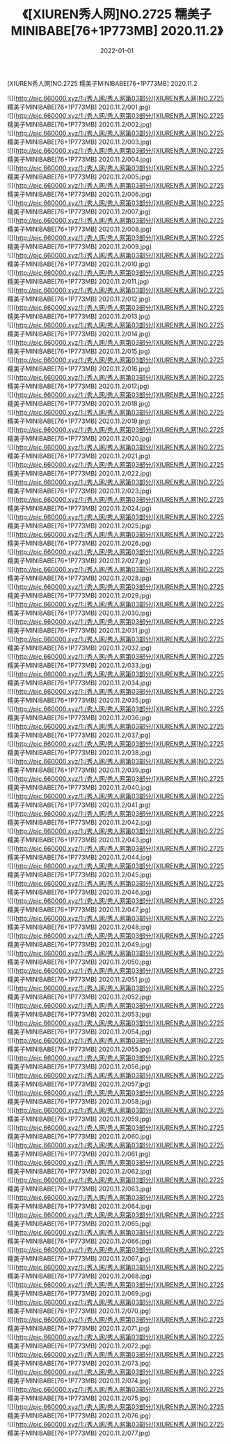 ﻿---
layout: post
title:  《[XIUREN秀人网]NO.2725 糯美子MINIBABE[76+1P773MB] 2020.11.2》
date:   2022-01-01
img: http://pic.660000.xyz/1:/秀人网/秀人网第03部分/[XIUREN秀人网]NO.2725 糯美子MINIBABE[76+1P773MB] 2020.11.2/000.jpg
categories: [美女, 清纯, 唯美]
---

[XIUREN秀人网]NO.2725 糯美子MINIBABE[76+1P773MB] 2020.11.2

 ![](http://pic.660000.xyz/1:/秀人网/秀人网第03部分/[XIUREN秀人网]NO.2725 糯美子MINIBABE[76+1P773MB] 2020.11.2/001.jpg) <br>![](http://pic.660000.xyz/1:/秀人网/秀人网第03部分/[XIUREN秀人网]NO.2725 糯美子MINIBABE[76+1P773MB] 2020.11.2/002.jpg) <br>![](http://pic.660000.xyz/1:/秀人网/秀人网第03部分/[XIUREN秀人网]NO.2725 糯美子MINIBABE[76+1P773MB] 2020.11.2/003.jpg) <br>![](http://pic.660000.xyz/1:/秀人网/秀人网第03部分/[XIUREN秀人网]NO.2725 糯美子MINIBABE[76+1P773MB] 2020.11.2/004.jpg) <br>![](http://pic.660000.xyz/1:/秀人网/秀人网第03部分/[XIUREN秀人网]NO.2725 糯美子MINIBABE[76+1P773MB] 2020.11.2/005.jpg) <br>![](http://pic.660000.xyz/1:/秀人网/秀人网第03部分/[XIUREN秀人网]NO.2725 糯美子MINIBABE[76+1P773MB] 2020.11.2/006.jpg) <br>![](http://pic.660000.xyz/1:/秀人网/秀人网第03部分/[XIUREN秀人网]NO.2725 糯美子MINIBABE[76+1P773MB] 2020.11.2/007.jpg) <br>![](http://pic.660000.xyz/1:/秀人网/秀人网第03部分/[XIUREN秀人网]NO.2725 糯美子MINIBABE[76+1P773MB] 2020.11.2/008.jpg) <br>![](http://pic.660000.xyz/1:/秀人网/秀人网第03部分/[XIUREN秀人网]NO.2725 糯美子MINIBABE[76+1P773MB] 2020.11.2/009.jpg) <br>![](http://pic.660000.xyz/1:/秀人网/秀人网第03部分/[XIUREN秀人网]NO.2725 糯美子MINIBABE[76+1P773MB] 2020.11.2/010.jpg) <br>![](http://pic.660000.xyz/1:/秀人网/秀人网第03部分/[XIUREN秀人网]NO.2725 糯美子MINIBABE[76+1P773MB] 2020.11.2/011.jpg) <br>![](http://pic.660000.xyz/1:/秀人网/秀人网第03部分/[XIUREN秀人网]NO.2725 糯美子MINIBABE[76+1P773MB] 2020.11.2/012.jpg) <br>![](http://pic.660000.xyz/1:/秀人网/秀人网第03部分/[XIUREN秀人网]NO.2725 糯美子MINIBABE[76+1P773MB] 2020.11.2/013.jpg) <br>![](http://pic.660000.xyz/1:/秀人网/秀人网第03部分/[XIUREN秀人网]NO.2725 糯美子MINIBABE[76+1P773MB] 2020.11.2/014.jpg) <br>![](http://pic.660000.xyz/1:/秀人网/秀人网第03部分/[XIUREN秀人网]NO.2725 糯美子MINIBABE[76+1P773MB] 2020.11.2/015.jpg) <br>![](http://pic.660000.xyz/1:/秀人网/秀人网第03部分/[XIUREN秀人网]NO.2725 糯美子MINIBABE[76+1P773MB] 2020.11.2/016.jpg) <br>![](http://pic.660000.xyz/1:/秀人网/秀人网第03部分/[XIUREN秀人网]NO.2725 糯美子MINIBABE[76+1P773MB] 2020.11.2/017.jpg) <br>![](http://pic.660000.xyz/1:/秀人网/秀人网第03部分/[XIUREN秀人网]NO.2725 糯美子MINIBABE[76+1P773MB] 2020.11.2/018.jpg) <br>![](http://pic.660000.xyz/1:/秀人网/秀人网第03部分/[XIUREN秀人网]NO.2725 糯美子MINIBABE[76+1P773MB] 2020.11.2/019.jpg) <br>![](http://pic.660000.xyz/1:/秀人网/秀人网第03部分/[XIUREN秀人网]NO.2725 糯美子MINIBABE[76+1P773MB] 2020.11.2/020.jpg) <br>![](http://pic.660000.xyz/1:/秀人网/秀人网第03部分/[XIUREN秀人网]NO.2725 糯美子MINIBABE[76+1P773MB] 2020.11.2/021.jpg) <br>![](http://pic.660000.xyz/1:/秀人网/秀人网第03部分/[XIUREN秀人网]NO.2725 糯美子MINIBABE[76+1P773MB] 2020.11.2/022.jpg) <br>![](http://pic.660000.xyz/1:/秀人网/秀人网第03部分/[XIUREN秀人网]NO.2725 糯美子MINIBABE[76+1P773MB] 2020.11.2/023.jpg) <br>![](http://pic.660000.xyz/1:/秀人网/秀人网第03部分/[XIUREN秀人网]NO.2725 糯美子MINIBABE[76+1P773MB] 2020.11.2/024.jpg) <br>![](http://pic.660000.xyz/1:/秀人网/秀人网第03部分/[XIUREN秀人网]NO.2725 糯美子MINIBABE[76+1P773MB] 2020.11.2/025.jpg) <br>![](http://pic.660000.xyz/1:/秀人网/秀人网第03部分/[XIUREN秀人网]NO.2725 糯美子MINIBABE[76+1P773MB] 2020.11.2/026.jpg) <br>![](http://pic.660000.xyz/1:/秀人网/秀人网第03部分/[XIUREN秀人网]NO.2725 糯美子MINIBABE[76+1P773MB] 2020.11.2/027.jpg) <br>![](http://pic.660000.xyz/1:/秀人网/秀人网第03部分/[XIUREN秀人网]NO.2725 糯美子MINIBABE[76+1P773MB] 2020.11.2/028.jpg) <br>![](http://pic.660000.xyz/1:/秀人网/秀人网第03部分/[XIUREN秀人网]NO.2725 糯美子MINIBABE[76+1P773MB] 2020.11.2/029.jpg) <br>![](http://pic.660000.xyz/1:/秀人网/秀人网第03部分/[XIUREN秀人网]NO.2725 糯美子MINIBABE[76+1P773MB] 2020.11.2/030.jpg) <br>![](http://pic.660000.xyz/1:/秀人网/秀人网第03部分/[XIUREN秀人网]NO.2725 糯美子MINIBABE[76+1P773MB] 2020.11.2/031.jpg) <br>![](http://pic.660000.xyz/1:/秀人网/秀人网第03部分/[XIUREN秀人网]NO.2725 糯美子MINIBABE[76+1P773MB] 2020.11.2/032.jpg) <br>![](http://pic.660000.xyz/1:/秀人网/秀人网第03部分/[XIUREN秀人网]NO.2725 糯美子MINIBABE[76+1P773MB] 2020.11.2/033.jpg) <br>![](http://pic.660000.xyz/1:/秀人网/秀人网第03部分/[XIUREN秀人网]NO.2725 糯美子MINIBABE[76+1P773MB] 2020.11.2/034.jpg) <br>![](http://pic.660000.xyz/1:/秀人网/秀人网第03部分/[XIUREN秀人网]NO.2725 糯美子MINIBABE[76+1P773MB] 2020.11.2/035.jpg) <br>![](http://pic.660000.xyz/1:/秀人网/秀人网第03部分/[XIUREN秀人网]NO.2725 糯美子MINIBABE[76+1P773MB] 2020.11.2/036.jpg) <br>![](http://pic.660000.xyz/1:/秀人网/秀人网第03部分/[XIUREN秀人网]NO.2725 糯美子MINIBABE[76+1P773MB] 2020.11.2/037.jpg) <br>![](http://pic.660000.xyz/1:/秀人网/秀人网第03部分/[XIUREN秀人网]NO.2725 糯美子MINIBABE[76+1P773MB] 2020.11.2/038.jpg) <br>![](http://pic.660000.xyz/1:/秀人网/秀人网第03部分/[XIUREN秀人网]NO.2725 糯美子MINIBABE[76+1P773MB] 2020.11.2/039.jpg) <br>![](http://pic.660000.xyz/1:/秀人网/秀人网第03部分/[XIUREN秀人网]NO.2725 糯美子MINIBABE[76+1P773MB] 2020.11.2/040.jpg) <br>![](http://pic.660000.xyz/1:/秀人网/秀人网第03部分/[XIUREN秀人网]NO.2725 糯美子MINIBABE[76+1P773MB] 2020.11.2/041.jpg) <br>![](http://pic.660000.xyz/1:/秀人网/秀人网第03部分/[XIUREN秀人网]NO.2725 糯美子MINIBABE[76+1P773MB] 2020.11.2/042.jpg) <br>![](http://pic.660000.xyz/1:/秀人网/秀人网第03部分/[XIUREN秀人网]NO.2725 糯美子MINIBABE[76+1P773MB] 2020.11.2/043.jpg) <br>![](http://pic.660000.xyz/1:/秀人网/秀人网第03部分/[XIUREN秀人网]NO.2725 糯美子MINIBABE[76+1P773MB] 2020.11.2/044.jpg) <br>![](http://pic.660000.xyz/1:/秀人网/秀人网第03部分/[XIUREN秀人网]NO.2725 糯美子MINIBABE[76+1P773MB] 2020.11.2/045.jpg) <br>![](http://pic.660000.xyz/1:/秀人网/秀人网第03部分/[XIUREN秀人网]NO.2725 糯美子MINIBABE[76+1P773MB] 2020.11.2/046.jpg) <br>![](http://pic.660000.xyz/1:/秀人网/秀人网第03部分/[XIUREN秀人网]NO.2725 糯美子MINIBABE[76+1P773MB] 2020.11.2/047.jpg) <br>![](http://pic.660000.xyz/1:/秀人网/秀人网第03部分/[XIUREN秀人网]NO.2725 糯美子MINIBABE[76+1P773MB] 2020.11.2/048.jpg) <br>![](http://pic.660000.xyz/1:/秀人网/秀人网第03部分/[XIUREN秀人网]NO.2725 糯美子MINIBABE[76+1P773MB] 2020.11.2/049.jpg) <br>![](http://pic.660000.xyz/1:/秀人网/秀人网第03部分/[XIUREN秀人网]NO.2725 糯美子MINIBABE[76+1P773MB] 2020.11.2/050.jpg) <br>![](http://pic.660000.xyz/1:/秀人网/秀人网第03部分/[XIUREN秀人网]NO.2725 糯美子MINIBABE[76+1P773MB] 2020.11.2/051.jpg) <br>![](http://pic.660000.xyz/1:/秀人网/秀人网第03部分/[XIUREN秀人网]NO.2725 糯美子MINIBABE[76+1P773MB] 2020.11.2/052.jpg) <br>![](http://pic.660000.xyz/1:/秀人网/秀人网第03部分/[XIUREN秀人网]NO.2725 糯美子MINIBABE[76+1P773MB] 2020.11.2/053.jpg) <br>![](http://pic.660000.xyz/1:/秀人网/秀人网第03部分/[XIUREN秀人网]NO.2725 糯美子MINIBABE[76+1P773MB] 2020.11.2/054.jpg) <br>![](http://pic.660000.xyz/1:/秀人网/秀人网第03部分/[XIUREN秀人网]NO.2725 糯美子MINIBABE[76+1P773MB] 2020.11.2/055.jpg) <br>![](http://pic.660000.xyz/1:/秀人网/秀人网第03部分/[XIUREN秀人网]NO.2725 糯美子MINIBABE[76+1P773MB] 2020.11.2/056.jpg) <br>![](http://pic.660000.xyz/1:/秀人网/秀人网第03部分/[XIUREN秀人网]NO.2725 糯美子MINIBABE[76+1P773MB] 2020.11.2/057.jpg) <br>![](http://pic.660000.xyz/1:/秀人网/秀人网第03部分/[XIUREN秀人网]NO.2725 糯美子MINIBABE[76+1P773MB] 2020.11.2/058.jpg) <br>![](http://pic.660000.xyz/1:/秀人网/秀人网第03部分/[XIUREN秀人网]NO.2725 糯美子MINIBABE[76+1P773MB] 2020.11.2/059.jpg) <br>![](http://pic.660000.xyz/1:/秀人网/秀人网第03部分/[XIUREN秀人网]NO.2725 糯美子MINIBABE[76+1P773MB] 2020.11.2/060.jpg) <br>![](http://pic.660000.xyz/1:/秀人网/秀人网第03部分/[XIUREN秀人网]NO.2725 糯美子MINIBABE[76+1P773MB] 2020.11.2/061.jpg) <br>![](http://pic.660000.xyz/1:/秀人网/秀人网第03部分/[XIUREN秀人网]NO.2725 糯美子MINIBABE[76+1P773MB] 2020.11.2/062.jpg) <br>![](http://pic.660000.xyz/1:/秀人网/秀人网第03部分/[XIUREN秀人网]NO.2725 糯美子MINIBABE[76+1P773MB] 2020.11.2/063.jpg) <br>![](http://pic.660000.xyz/1:/秀人网/秀人网第03部分/[XIUREN秀人网]NO.2725 糯美子MINIBABE[76+1P773MB] 2020.11.2/064.jpg) <br>![](http://pic.660000.xyz/1:/秀人网/秀人网第03部分/[XIUREN秀人网]NO.2725 糯美子MINIBABE[76+1P773MB] 2020.11.2/065.jpg) <br>![](http://pic.660000.xyz/1:/秀人网/秀人网第03部分/[XIUREN秀人网]NO.2725 糯美子MINIBABE[76+1P773MB] 2020.11.2/066.jpg) <br>![](http://pic.660000.xyz/1:/秀人网/秀人网第03部分/[XIUREN秀人网]NO.2725 糯美子MINIBABE[76+1P773MB] 2020.11.2/067.jpg) <br>![](http://pic.660000.xyz/1:/秀人网/秀人网第03部分/[XIUREN秀人网]NO.2725 糯美子MINIBABE[76+1P773MB] 2020.11.2/068.jpg) <br>![](http://pic.660000.xyz/1:/秀人网/秀人网第03部分/[XIUREN秀人网]NO.2725 糯美子MINIBABE[76+1P773MB] 2020.11.2/069.jpg) <br>![](http://pic.660000.xyz/1:/秀人网/秀人网第03部分/[XIUREN秀人网]NO.2725 糯美子MINIBABE[76+1P773MB] 2020.11.2/070.jpg) <br>![](http://pic.660000.xyz/1:/秀人网/秀人网第03部分/[XIUREN秀人网]NO.2725 糯美子MINIBABE[76+1P773MB] 2020.11.2/071.jpg) <br>![](http://pic.660000.xyz/1:/秀人网/秀人网第03部分/[XIUREN秀人网]NO.2725 糯美子MINIBABE[76+1P773MB] 2020.11.2/072.jpg) <br>![](http://pic.660000.xyz/1:/秀人网/秀人网第03部分/[XIUREN秀人网]NO.2725 糯美子MINIBABE[76+1P773MB] 2020.11.2/073.jpg) <br>![](http://pic.660000.xyz/1:/秀人网/秀人网第03部分/[XIUREN秀人网]NO.2725 糯美子MINIBABE[76+1P773MB] 2020.11.2/074.jpg) <br>![](http://pic.660000.xyz/1:/秀人网/秀人网第03部分/[XIUREN秀人网]NO.2725 糯美子MINIBABE[76+1P773MB] 2020.11.2/075.jpg) <br>![](http://pic.660000.xyz/1:/秀人网/秀人网第03部分/[XIUREN秀人网]NO.2725 糯美子MINIBABE[76+1P773MB] 2020.11.2/076.jpg) <br>![](http://pic.660000.xyz/1:/秀人网/秀人网第03部分/[XIUREN秀人网]NO.2725 糯美子MINIBABE[76+1P773MB] 2020.11.2/077.jpg) <br>